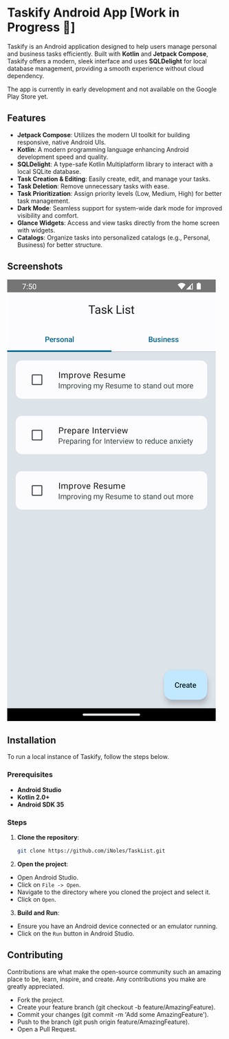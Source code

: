 # Taskify Android App [Work in Progress 🚧]

Taskify is an Android application designed to help users manage personal and business tasks efficiently. Built with **Kotlin** and **Jetpack Compose**, Taskify offers a modern, sleek interface and uses **SQLDelight** for local database management, providing a smooth experience without cloud dependency.

The app is currently in early development and not available on the Google Play Store yet.

## Features

- **Jetpack Compose**: Utilizes the modern UI toolkit for building responsive, native Android UIs.
- **Kotlin**: A modern programming language enhancing Android development speed and quality.
- **SQLDelight**: A type-safe Kotlin Multiplatform library to interact with a local SQLite database.
- **Task Creation & Editing**: Easily create, edit, and manage your tasks.
- **Task Deletion**: Remove unnecessary tasks with ease.
- **Task Prioritization**: Assign priority levels (Low, Medium, High) for better task management.
- **Dark Mode**: Seamless support for system-wide dark mode for improved visibility and comfort.
- **Glance Widgets**: Access and view tasks directly from the home screen with widgets.
- **Catalogs**: Organize tasks into personalized catalogs (e.g., Personal, Business) for better structure.

## Screenshots

![Screenshot of Main Screen](images/main_screen.png "Screenshot of Main Screen")

## Installation

To run a local instance of Taskify, follow the steps below.

### Prerequisites

- **Android Studio**
- **Kotlin 2.0+**
- **Android SDK 35**

### Steps

1. **Clone the repository**:

   ```bash
   git clone https://github.com/iNoles/TaskList.git
   ```

2. **Open the project**:

- Open Android Studio.
- Click on `File -> Open`.
- Navigate to the directory where you cloned the project and select it.
- Click on `Open`.

3. **Build and Run**:

- Ensure you have an Android device connected or an emulator running.
- Click on the `Run` button in Android Studio.

## Contributing

Contributions are what make the open-source community such an amazing place to be, learn, inspire, and create. Any contributions you make are greatly appreciated.

- Fork the project.
- Create your feature branch (git checkout -b feature/AmazingFeature).
- Commit your changes (git commit -m 'Add some AmazingFeature').
- Push to the branch (git push origin feature/AmazingFeature).
- Open a Pull Request.
